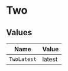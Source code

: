 # Two


## Values

| Name        | Value       |
| ----------- | ----------- |
| `TwoLatest` | latest      |